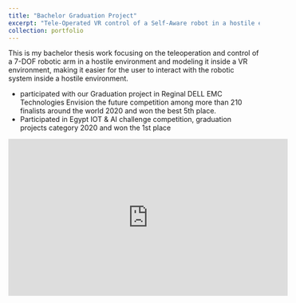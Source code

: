 ```yaml
---
title: "Bachelor Graduation Project"
excerpt: "Tele-Operated VR control of a Self-Aware robot in a hostile environment <br/><img src='https://img.youtube.com/vi/Fn2Nb0Y-_eM?t/maxresdefault.jpg'> "
collection: portfolio
---
```


This is my bachelor thesis work focusing on the teleoperation and control of a 7-DOF robotic arm in a hostile environment and modeling it inside a VR environment, making it easier for the user to interact with the robotic system inside a hostile environment.

- participated with our Graduation project in Reginal DELL EMC Technologies Envision the future competition among more than 210 finalists around the world 2020 and won the best 5th place.
- Participated in Egypt IOT & AI challenge competition, graduation projects category 2020 and won the 1st place

<iframe width="560" height="315" src="https://www.youtube.com/embed/oxwMDySRGDk" title="YouTube video player" frameborder="0" allow="accelerometer; autoplay; clipboard-write; encrypted-media; gyroscope; picture-in-picture" allowfullscreen></iframe>
